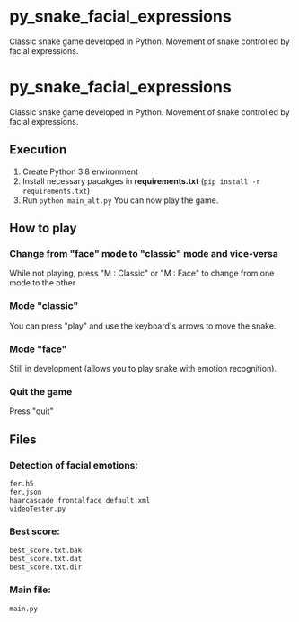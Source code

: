 # py_snake_facial_expressions
Classic snake game developed in Python. Movement of snake controlled by facial expressions. 

# py_snake_facial_expressions
Classic snake game developed in Python. Movement of snake controlled by facial expressions. 

## Execution
1. Create Python 3.8 environment
2. Install necessary pacakges in **requirements.txt** (`pip install -r requirements.txt`)
3. Run `python main_alt.py`
You can now play the game.

## How to play
### Change from "face" mode to "classic" mode and vice-versa
While not playing, press "M : Classic" or "M : Face" to change from one mode to the other
### Mode "classic"
You can press "play" and use the keyboard's arrows to move the snake.
### Mode "face"
Still in development (allows you to play snake with emotion recognition).
### Quit the game
Press "quit"


## Files
### Detection of facial emotions: 
```bash
fer.h5
fer.json
haarcascade_frontalface_default.xml
videoTester.py
```

### Best score:
```bash
best_score.txt.bak
best_score.txt.dat
best_score.txt.dir
```

### Main file:
```bash
main.py
```
